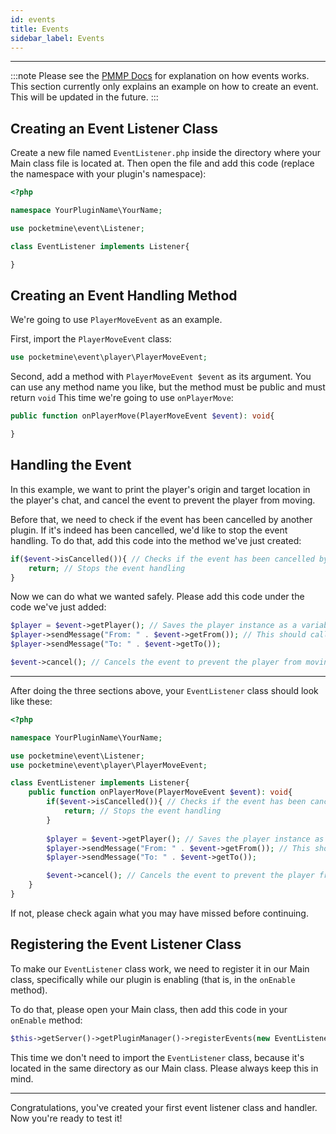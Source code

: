 ```yaml
---
id: events
title: Events
sidebar_label: Events
---
```

___
<!-- TODO LATER
PocketMine-MP has an events' system which allows plugins to react to, modify the outcome of, and prevent the result of events.

## How it works
1. Something registers a handler for a given event.
2. Just before the event takes place, the handler is called and passed an object containing information about the event. This allows handlers to react to, modify (and in some cases prevent) an event from taking place.
3. The event takes place (or does not take place if cancelled) as defined by the object which contains the event information.

:::note
All event handlers are currently executed before the event takes place. This is a common pitfall of PocketMine-MP plugin developers - when an event handler is executed, the actual event has not yet taken place.
:::
-->

:::note
Please see the [PMMP Docs](https://doc.pmmp.io/en/rtfd/developer-reference/events.html) for explanation on how events works. This section currently only explains an example on how to create an event. This will be updated in the future.
:::

## Creating an Event Listener Class

Create a new file named `EventListener.php` inside the directory where your Main class file is located at. Then open the file and add this code (replace the namespace with your plugin's namespace):

```php title="EventListener.php"
<?php

namespace YourPluginName\YourName;

use pocketmine\event\Listener;

class EventListener implements Listener{

}
```

## Creating an Event Handling Method

We're going to use `PlayerMoveEvent` as an example.

First, import the `PlayerMoveEvent` class:

```php title="EventListener.php"
use pocketmine\event\player\PlayerMoveEvent;
```

Second, add a method with `PlayerMoveEvent $event` as its argument. You can use any method name you like, but the method must be public and must return `void` This time we're going to use `onPlayerMove`:

```php title="EventListener.php"
public function onPlayerMove(PlayerMoveEvent $event): void{

}
```

## Handling the Event

In this example, we want to print the player's origin and target location in the player's chat, and cancel the event to prevent the player from moving.

Before that, we need to check if the event has been cancelled by another plugin. If it's indeed has been cancelled, we'd like to stop the event handling. To do that, add this code into the method we've just created:

```php title="EventListener.php"
if($event->isCancelled()){ // Checks if the event has been cancelled by another plugin
    return; // Stops the event handling
}
```

Now we can do what we wanted safely. Please add this code under the code we've just added:

```php title="EventListener.php"
$player = $event->getPlayer(); // Saves the player instance as a variable to make the code a bit cleaner
$player->sendMessage("From: " . $event->getFrom()); // This should call the Location->__toString() method
$player->sendMessage("To: " . $event->getTo());

$event->cancel(); // Cancels the event to prevent the player from moving
```

___

After doing the three sections above, your `EventListener` class should look like these:

```php title="EventListener.php"
<?php

namespace YourPluginName\YourName;

use pocketmine\event\Listener;
use pocketmine\event\player\PlayerMoveEvent;

class EventListener implements Listener{
    public function onPlayerMove(PlayerMoveEvent $event): void{
        if($event->isCancelled()){ // Checks if the event has been cancelled by another plugin
            return; // Stops the event handling
        }
        
        $player = $event->getPlayer(); // Saves the player instance as a variable to make the code a bit cleaner
        $player->sendMessage("From: " . $event->getFrom()); // This should call the Location->__toString() method
        $player->sendMessage("To: " . $event->getTo());

        $event->cancel(); // Cancels the event to prevent the player from moving
    }
}
```

If not, please check again what you may have missed before continuing.

## Registering the Event Listener Class

To make our `EventListener` class work, we need to register it in our Main class, specifically while our plugin is enabling (that is, in the `onEnable` method).

To do that, please open your Main class, then add this code in your `onEnable` method:

```php title="Main.php"
$this->getServer()->getPluginManager()->registerEvents(new EventListener(), $this);
```

This time we don't need to import the `EventListener` class, because it's located in the same directory as our Main class. Please always keep this in mind.

___

Congratulations, you've created your first event listener class and handler. Now you're ready to test it!
